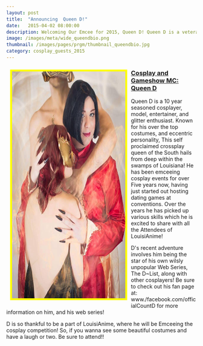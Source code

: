 ```yaml
---
layout: post
title:  "Announcing  Queen D!"
date:   2015-04-02 08:00:00
description: Welcoming Our Emcee for 2015, Queen D! Queen D is a veteran of LouisiANIME and is a delight for all, be prepared for excitement and fun!
image: /images/meta/wide_queendbio.png
thumbnail: /images/pages/prgm/thumbnail_queendbio.jpg
category: cosplay_guests_2015
---
```


<a href="/images/cosplay-guests/queendbio.jpg" data-lightbox="Cosplay Image 1"><img class="img-responsive" src="/images/cosplay-guests/queendbio.jpg" alt="Queen D" width="300" height="600" style="border:5px solid yellow; float:left; margin:10px;"></a>
<h3><a href="https://www.facebook.com/officialCountD">Cosplay and Gameshow MC: Queen D</a></h3>
<p>Queen D is a 10 year seasoned cosplayer, model, entertainer, and glitter enthusiast. Known for his over the top costumes, and eccentric personality, This self proclaimed crossplay queen of the South hails from deep within the swamps of Louisiana! He has been emceeing cosplay events for over Five years now, having just started out hosting dating games at conventions. Over the years he has picked up various skills which he is excited to share with all the Attendees of LouisiAnime!</p>

<p>D's recent adventure involves him being the star of his own wilsly unpopular Web Series, The D~List, along with other cosplayers! Be sure to check out his fan page at: www./facebook.com/officialCountD for more information on him, and his web series!</p>

<p>D is so thankful to be a part of LouisiAnime, where he will be Emceeing the cosplay competition! So, if you wanna see some beautiful costumes and have a laugh or two. Be sure to attend!!</p>



